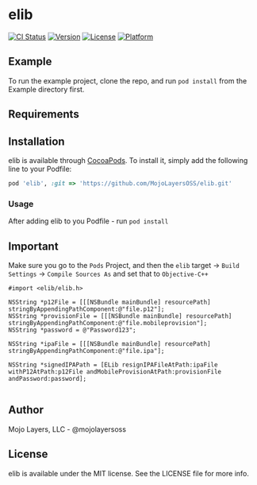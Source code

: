 # elib

[![CI Status](https://img.shields.io/travis/mojolayersoss/elib.svg?style=flat)](https://travis-ci.org/mojolayersoss/elib)
[![Version](https://img.shields.io/cocoapods/v/elib.svg?style=flat)](https://cocoapods.org/pods/elib)
[![License](https://img.shields.io/cocoapods/l/elib.svg?style=flat)](https://cocoapods.org/pods/elib)
[![Platform](https://img.shields.io/cocoapods/p/elib.svg?style=flat)](https://cocoapods.org/pods/elib)

## Example

To run the example project, clone the repo, and run `pod install` from the Example directory first.

## Requirements

## Installation

elib is available through [CocoaPods](https://cocoapods.org). To install
it, simply add the following line to your Podfile:

```ruby
pod 'elib', :git => 'https://github.com/MojoLayersOSS/elib.git'
```

### Usage

After adding elib to you Podfile - run `pod install`

## Important

Make sure you go to the `Pods` Project, and then the `elib` target -> `Build Settings` -> `Compile Sources As` and set that to `Objective-C++`

```
#import <elib/elib.h>

NSString *p12File = [[[NSBundle mainBundle] resourcePath] stringByAppendingPathComponent:@"file.p12"];
NSString *provisionFile = [[[NSBundle mainBundle] resourcePath] stringByAppendingPathComponent:@"file.mobileprovision"];
NSString *password = @"Password123";

NSString *ipaFile = [[[NSBundle mainBundle] resourcePath] stringByAppendingPathComponent:@"file.ipa"];

NSString *signedIPAPath = [ELib resignIPAFileAtPath:ipaFile withP12AtPath:p12File andMobileProvisionAtPath:provisionFile andPassword:password];
    
```

## Author

Mojo Layers, LLC - @mojolayersoss

## License

elib is available under the MIT license. See the LICENSE file for more info.
